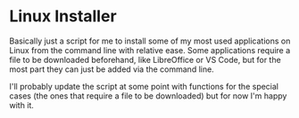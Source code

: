 # Linux Installer
 
Basically just a script for me to install some of my most used applications on Linux from the command line with relative ease. Some applications require a file to be downloaded beforehand, like LibreOffice or VS Code, but for the most part they can just be added via the command line.

I'll probably update the script at some point with functions for the special cases (the ones that require a file to be downloaded) but for now I'm happy with it.
